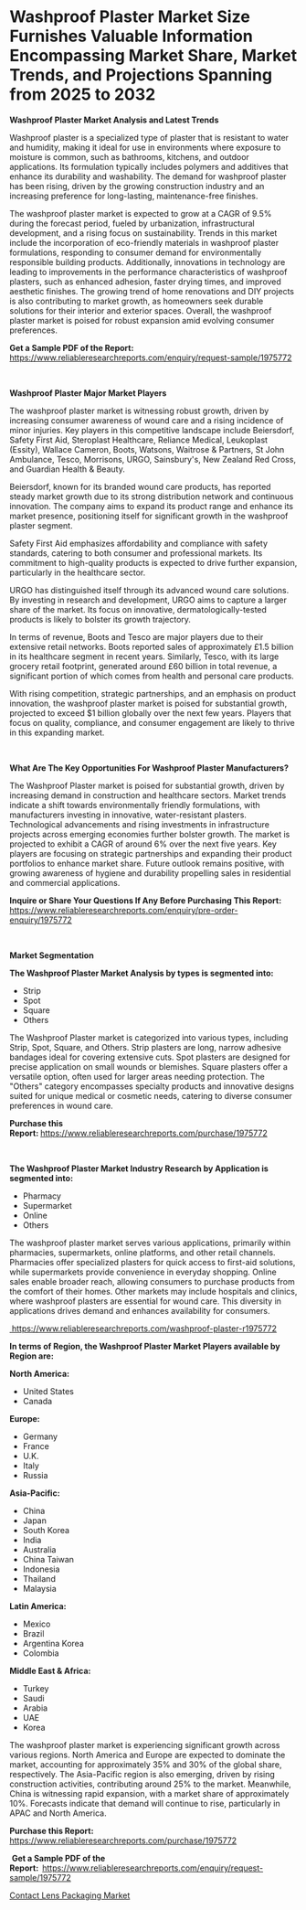 <p><h1>Washproof Plaster Market Size Furnishes Valuable Information Encompassing Market Share, Market Trends, and Projections Spanning from 2025 to 2032</h1></p><p><strong>Washproof Plaster Market Analysis and Latest Trends</strong></p>
<p><p>Washproof plaster is a specialized type of plaster that is resistant to water and humidity, making it ideal for use in environments where exposure to moisture is common, such as bathrooms, kitchens, and outdoor applications. Its formulation typically includes polymers and additives that enhance its durability and washability. The demand for washproof plaster has been rising, driven by the growing construction industry and an increasing preference for long-lasting, maintenance-free finishes. </p><p>The washproof plaster market is expected to grow at a CAGR of 9.5% during the forecast period, fueled by urbanization, infrastructural development, and a rising focus on sustainability. Trends in this market include the incorporation of eco-friendly materials in washproof plaster formulations, responding to consumer demand for environmentally responsible building products. Additionally, innovations in technology are leading to improvements in the performance characteristics of washproof plasters, such as enhanced adhesion, faster drying times, and improved aesthetic finishes. The growing trend of home renovations and DIY projects is also contributing to market growth, as homeowners seek durable solutions for their interior and exterior spaces. Overall, the washproof plaster market is poised for robust expansion amid evolving consumer preferences.</p></p>
<p><strong>Get a Sample PDF of the Report:&nbsp;</strong> <a href="https://www.reliableresearchreports.com/enquiry/request-sample/1975772?utm_campaign=3131&utm_medium=2&utm_source=Github&utm_content=ia&utm_term=05042025&utm_id=washproof-plaster">https://www.reliableresearchreports.com/enquiry/request-sample/1975772</a></p>
<p>&nbsp;</p>
<p><strong>Washproof Plaster Major Market Players</strong></p>
<p><p>The washproof plaster market is witnessing robust growth, driven by increasing consumer awareness of wound care and a rising incidence of minor injuries. Key players in this competitive landscape include Beiersdorf, Safety First Aid, Steroplast Healthcare, Reliance Medical, Leukoplast (Essity), Wallace Cameron, Boots, Watsons, Waitrose & Partners, St John Ambulance, Tesco, Morrisons, URGO, Sainsbury's, New Zealand Red Cross, and Guardian Health & Beauty.</p><p>Beiersdorf, known for its branded wound care products, has reported steady market growth due to its strong distribution network and continuous innovation. The company aims to expand its product range and enhance its market presence, positioning itself for significant growth in the washproof plaster segment.</p><p>Safety First Aid emphasizes affordability and compliance with safety standards, catering to both consumer and professional markets. Its commitment to high-quality products is expected to drive further expansion, particularly in the healthcare sector.</p><p>URGO has distinguished itself through its advanced wound care solutions. By investing in research and development, URGO aims to capture a larger share of the market. Its focus on innovative, dermatologically-tested products is likely to bolster its growth trajectory.</p><p>In terms of revenue, Boots and Tesco are major players due to their extensive retail networks. Boots reported sales of approximately £1.5 billion in its healthcare segment in recent years. Similarly, Tesco, with its large grocery retail footprint, generated around £60 billion in total revenue, a significant portion of which comes from health and personal care products.</p><p>With rising competition, strategic partnerships, and an emphasis on product innovation, the washproof plaster market is poised for substantial growth, projected to exceed $1 billion globally over the next few years. Players that focus on quality, compliance, and consumer engagement are likely to thrive in this expanding market.</p></p>
<p>&nbsp;</p>
<p><strong>What Are The Key Opportunities For Washproof Plaster Manufacturers?</strong></p>
<p><p>The Washproof Plaster market is poised for substantial growth, driven by increasing demand in construction and healthcare sectors. Market trends indicate a shift towards environmentally friendly formulations, with manufacturers investing in innovative, water-resistant plasters. Technological advancements and rising investments in infrastructure projects across emerging economies further bolster growth. The market is projected to exhibit a CAGR of around 6% over the next five years. Key players are focusing on strategic partnerships and expanding their product portfolios to enhance market share. Future outlook remains positive, with growing awareness of hygiene and durability propelling sales in residential and commercial applications.</p></p>
<p><strong>Inquire or Share Your Questions If Any Before Purchasing This Report:</strong> <a href="https://www.reliableresearchreports.com/enquiry/pre-order-enquiry/1975772?utm_campaign=3131&utm_medium=2&utm_source=Github&utm_content=ia&utm_term=05042025&utm_id=washproof-plaster">https://www.reliableresearchreports.com/enquiry/pre-order-enquiry/1975772</a></p>
<p>&nbsp;</p>
<p><strong>Market Segmentation</strong></p>
<p><strong>The Washproof Plaster Market Analysis by types is segmented into:</strong></p>
<p><ul><li>Strip</li><li>Spot</li><li>Square</li><li>Others</li></ul></p>
<p><p>The Washproof Plaster market is categorized into various types, including Strip, Spot, Square, and Others. Strip plasters are long, narrow adhesive bandages ideal for covering extensive cuts. Spot plasters are designed for precise application on small wounds or blemishes. Square plasters offer a versatile option, often used for larger areas needing protection. The "Others" category encompasses specialty products and innovative designs suited for unique medical or cosmetic needs, catering to diverse consumer preferences in wound care.</p></p>
<p><strong>Purchase this Report:&nbsp;</strong><a href="https://www.reliableresearchreports.com/purchase/1975772?utm_campaign=3131&utm_medium=2&utm_source=Github&utm_content=ia&utm_term=05042025&utm_id=washproof-plaster">https://www.reliableresearchreports.com/purchase/1975772</a></p>
<p>&nbsp;</p>
<p><strong>The Washproof Plaster Market Industry Research by Application is segmented into:</strong></p>
<p><ul><li>Pharmacy</li><li>Supermarket</li><li>Online</li><li>Others</li></ul></p>
<p><p>The washproof plaster market serves various applications, primarily within pharmacies, supermarkets, online platforms, and other retail channels. Pharmacies offer specialized plasters for quick access to first-aid solutions, while supermarkets provide convenience in everyday shopping. Online sales enable broader reach, allowing consumers to purchase products from the comfort of their homes. Other markets may include hospitals and clinics, where washproof plasters are essential for wound care. This diversity in applications drives demand and enhances availability for consumers.</p></p>
<p><a href="https://www.reliableresearchreports.com/washproof-plaster-r1975772?utm_campaign=3131&utm_medium=2&utm_source=Github&utm_content=ia&utm_term=05042025&utm_id=washproof-plaster">&nbsp;https://www.reliableresearchreports.com/washproof-plaster-r1975772</a></p>
<p><strong>In terms of Region, the Washproof Plaster Market Players available by Region are:</strong></p>
<p>
    <p> <strong> North America: </strong>
        <ul>
            <li>United States</li>
            <li>Canada</li>
        </ul>
        </p> 
    <p> <strong> Europe: </strong>
        <ul>
            <li>Germany</li>
            <li>France</li>
            <li>U.K.</li>
            <li>Italy</li>
            <li>Russia</li>
        </ul>
        </p> 
    <p> <strong> Asia-Pacific: </strong>
        <ul>
            <li>China</li>
            <li>Japan</li>
            <li>South Korea</li>
            <li>India</li>
            <li>Australia</li>
            <li>China Taiwan</li>
            <li>Indonesia</li>
            <li>Thailand</li>
            <li>Malaysia</li>
        </ul>
        </p> 
    <p> <strong> Latin America: </strong>
        <ul>
            <li>Mexico</li>
            <li>Brazil</li>
            <li>Argentina Korea</li>
            <li>Colombia</li>
        </ul>
        </p> 
    <p> <strong> Middle East & Africa: </strong>
        <ul>
            <li>Turkey</li>
            <li>Saudi</li>
            <li>Arabia</li>
            <li>UAE</li>
            <li>Korea</li>
        </ul>
    </p>
    </p>
<p><p>The washproof plaster market is experiencing significant growth across various regions. North America and Europe are expected to dominate the market, accounting for approximately 35% and 30% of the global share, respectively. The Asia-Pacific region is also emerging, driven by rising construction activities, contributing around 25% to the market. Meanwhile, China is witnessing rapid expansion, with a market share of approximately 10%. Forecasts indicate that demand will continue to rise, particularly in APAC and North America.</p></p>
<p><strong>Purchase this Report: </strong><a href="https://www.reliableresearchreports.com/purchase/1975772?utm_campaign=3131&utm_medium=2&utm_source=Github&utm_content=ia&utm_term=05042025&utm_id=washproof-plaster">https://www.reliableresearchreports.com/purchase/1975772</a></p>
<p>&nbsp;<strong>Get a Sample PDF of the Report:&nbsp;&nbsp;</strong><a href="https://www.reliableresearchreports.com/enquiry/request-sample/1975772?utm_campaign=3131&utm_medium=2&utm_source=Github&utm_content=ia&utm_term=05042025&utm_id=washproof-plaster">https://www.reliableresearchreports.com/enquiry/request-sample/1975772</a></p>
<p><strong></strong></p>
<p><p><a href="https://github.com/kaloyhboosh/Market-Research-Report-List-1/blob/main/contact-lens-packaging-market.md?utm_campaign=3131&utm_medium=2&utm_source=Github&utm_content=ia&utm_term=05042025&utm_id=washproof-plaster">Contact Lens Packaging Market</a></p></p>